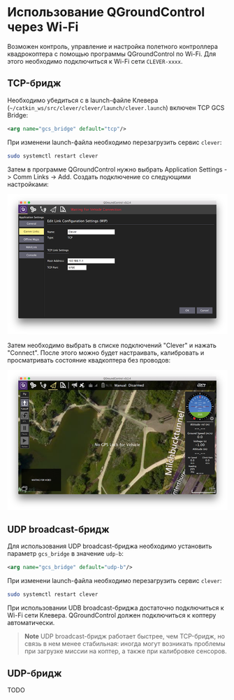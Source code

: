 Использование QGroundControl через Wi-Fi
===

Возможен контроль, управление и настройка полетного контроллера квадрокоптера с помощью программы QGroundControl по Wi-Fi. Для этого необходимо подключиться к Wi-Fi сети `CLEVER-xxxx`.

TCP-бридж
---

Необходимо убедиться с в launch-файле Клевера (`~/catkin_ws/src/clever/clever/launch/clever.launch`) включен TCP GCS Bridge:

```xml
<arg name="gcs_bridge" default="tcp"/>
```

При изменени launch-файла необходимо перезагрузить сервис `clever`:

```bash
sudo systemctl restart clever
```

Затем в программе QGroundControl нужно выбрать Application Settings -> Comm Links -> Add. Создать подключение со следующими настройками:

![](/assets/bridge_tcp.png)

Затем необходимо выбрать в списке подключений "Clever" и нажать "Connect". После этого можно будет настраивать, калибровать и просматривать состояние квадкоптера без проводов:

![](/assets/qground.png)

UDP broadcast-бридж
---

Для использования UDP broadcast-бриджа необходимо установить параметр `gcs_bridge` в значение `udp-b`:

```xml
<arg name="gcs_bridge" default="udp-b"/>
```

При изменени launch-файла необходимо перезагрузить сервис `clever`:

```bash
sudo systemctl restart clever
```

При использовании UDB broadcast-бриджа достаточно подключиться к Wi-Fi сети Клевера. QGroundControl должен подключиться к коптеру автоматически.

> **Note** UDP broadcast-бридж работает быстрее, чем TCP-бридж, но связь в нем менее стабильная: иногда могут возникать проблемы при загрузке миссии на коптер, а также при калибровке сенсоров.

UDP-бридж
---

TODO
